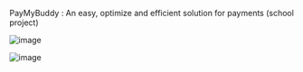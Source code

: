 PayMyBuddy : An easy, optimize and efficient solution for payments (school project)


![image](https://user-images.githubusercontent.com/61873476/117269839-eb1f8a80-ae58-11eb-8cb4-1ee52d02b6a5.png)

![image](https://user-images.githubusercontent.com/61873476/117269998-0f7b6700-ae59-11eb-9740-9cdf7de18c87.png)
